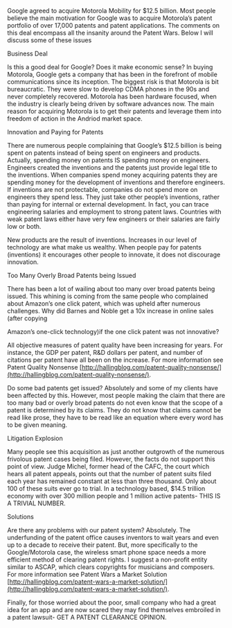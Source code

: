 
Google agreed to acquire Motorola Mobility for $12.5 billion. Most people believe the main motivation for Google was to acquire Motorola’s patent portfolio of over 17,000 patents and patent applications. The comments on this deal encompass all the insanity around the Patent Wars. Below I will discuss some of these issues

  
  

Business Deal

Is this a good deal for Google? Does it make economic sense? In buying Motorola, Google gets a company that has been in the forefront of mobile communications since its inception. The biggest risk is that Motorola is bit bureaucratic. They were slow to develop CDMA phones in the 90s and never completely recovered. Motorola has been hardware focused, when the industry is clearly being driven by software advances now. The main reason for acquiring Motorola is to get their patents and leverage them into freedom of action in the Andriod market space.

  
  

Innovation and Paying for Patents

There are numerous people complaining that Google’s $12.5 billion is being spent on patents instead of being spent on engineers and products. Actually, spending money on patents IS spending money on engineers. Engineers created the inventions and the patents just provide legal title to the inventions. When companies spend money acquiring patents they are spending money for the development of inventions and therefore engineers. If inventions are not protectable, companies do not spend more on engineers they spend less. They just take other people’s inventions, rather than paying for internal or external development. In fact, you can trace engineering salaries and employment to strong patent laws. Countries with weak patent laws either have very few engineers or their salaries are fairly low or both.

New products are the result of inventions. Increases in our level of technology are what make us wealthy. When people pay for patents (inventions) it encourages other people to innovate, it does not discourage innovation.

  
  

Too Many Overly Broad Patents being Issued

There has been a lot of wailing about too many over broad patents being issued. This whining is coming from the same people who complained about Amazon’s one click patent, which was upheld after numerous challenges. Why did Barnes and Noble get a 10x increase in online sales (after copying

Amazon’s one-click technology)if the one click patent was not innovative?

All objective measures of patent quality have been increasing for years. For instance, the GDP per patent, R&D dollars per patent, and number of citations per patent have all been on the increase. For more information see Patent Quality Nonsense [http://hallingblog.com/patent-quality-nonsense/](http://hallingblog.com/patent-quality-nonsense/).

Do some bad patents get issued? Absolutely and some of my clients have been affected by this. However, most people making the claim that there are too many bad or overly broad patents do not even know that the scope of a patent is determined by its claims. They do not know that claims cannot be read like prose, they have to be read like an equation where every word has to be given meaning.

  
  

Litigation Explosion

Many people see this acquisition as just another outgrowth of the numerous frivolous patent cases being filed. However, the facts do not support this point of view. Judge Michel, former head of the CAFC, the court which hears all patent appeals, points out that the number of patent suits filed each year has remained constant at less than three thousand. Only about 100 of these suits ever go to trial. In a technology based, $14.5 trillion economy with over 300 million people and 1 million active patents- THIS IS A TRIVIAL NUMBER.

  
  

Solutions

Are there any problems with our patent system? Absolutely. The underfunding of the patent office causes inventors to wait years and even up to a decade to receive their patent. But, more specifically to the Google/Motorola case, the wireless smart phone space needs a more efficient method of clearing patent rights. I suggest a non-profit entity similar to ASCAP, which clears copyrights for musicians and composers. For more information see Patent Wars a Market Solution [http://hallingblog.com/patent-wars-a-market-solution/](http://hallingblog.com/patent-wars-a-market-solution/).

Finally, for those worried about the poor, small company who had a great idea for an app and are now scared they may find themselves embroiled in a patent lawsuit- GET A PATENT CLEARANCE OPINION.